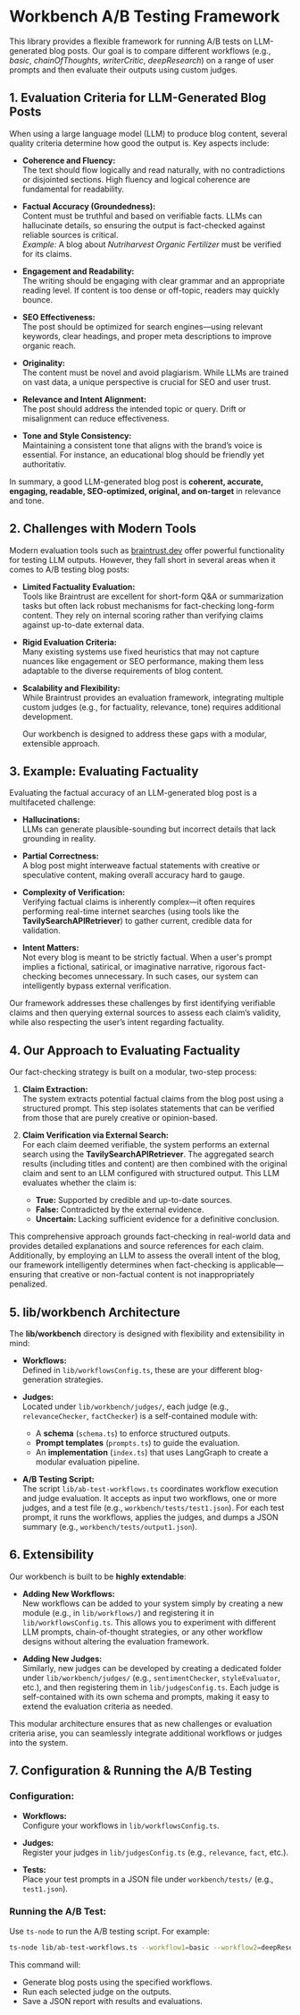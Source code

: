 # Workbench A/B Testing Framework

This library provides a flexible framework for running A/B tests on LLM-generated blog posts. Our goal is to compare different workflows (e.g., _basic_, _chainOfThoughts_, _writerCritic_, _deepResearch_) on a range of user prompts and then evaluate their outputs using custom judges.

## 1. Evaluation Criteria for LLM-Generated Blog Posts

When using a large language model (LLM) to produce blog content, several quality criteria determine how good the output is. Key aspects include:

- **Coherence and Fluency:**  
  The text should flow logically and read naturally, with no contradictions or disjointed sections. High fluency and logical coherence are fundamental for readability.

- **Factual Accuracy (Groundedness):**  
  Content must be truthful and based on verifiable facts. LLMs can hallucinate details, so ensuring the output is fact-checked against reliable sources is critical.  
  *Example:* A blog about _Nutriharvest Organic Fertilizer_ must be verified for its claims.

- **Engagement and Readability:**  
  The writing should be engaging with clear grammar and an appropriate reading level. If content is too dense or off-topic, readers may quickly bounce.

- **SEO Effectiveness:**  
  The post should be optimized for search engines—using relevant keywords, clear headings, and proper meta descriptions to improve organic reach.

- **Originality:**  
  The content must be novel and avoid plagiarism. While LLMs are trained on vast data, a unique perspective is crucial for SEO and user trust.

- **Relevance and Intent Alignment:**  
  The post should address the intended topic or query. Drift or misalignment can reduce effectiveness.

- **Tone and Style Consistency:**  
  Maintaining a consistent tone that aligns with the brand’s voice is essential. For instance, an educational blog should be friendly yet authoritativ.

In summary, a good LLM-generated blog post is **coherent, accurate, engaging, readable, SEO-optimized, original, and on-target** in relevance and tone.

## 2. Challenges with Modern Tools

Modern evaluation tools such as [braintrust.dev](https://www.braintrust.dev/) offer powerful functionality for testing LLM outputs. However, they fall short in several areas when it comes to A/B testing blog posts:

- **Limited Factuality Evaluation:**  
  Tools like Braintrust are excellent for short-form Q&A or summarization tasks but often lack robust mechanisms for fact-checking long-form content. They rely on internal scoring rather than verifying claims against up-to-date external data.

- **Rigid Evaluation Criteria:**  
  Many existing systems use fixed heuristics that may not capture nuances like engagement or SEO performance, making them less adaptable to the diverse requirements of blog content.

- **Scalability and Flexibility:**  
  While Braintrust provides an evaluation framework, integrating multiple custom judges (e.g., for factuality, relevance, tone) requires additional development. 
  
  Our workbench is designed to address these gaps with a modular, extensible approach.

## 3. Example: Evaluating Factuality

Evaluating the factual accuracy of an LLM-generated blog post is a multifaceted challenge:

- **Hallucinations:**  
  LLMs can generate plausible-sounding but incorrect details that lack grounding in reality.

- **Partial Correctness:**  
  A blog post might interweave factual statements with creative or speculative content, making overall accuracy hard to gauge.

- **Complexity of Verification:**  
  Verifying factual claims is inherently complex—it often requires performing real-time internet searches (using tools like the **TavilySearchAPIRetriever**) to gather current, credible data for validation.

- **Intent Matters:**  
  Not every blog is meant to be strictly factual. When a user's prompt implies a fictional, satirical, or imaginative narrative, rigorous fact-checking becomes unnecessary. In such cases, our system can intelligently bypass external verification.

Our framework addresses these challenges by first identifying verifiable claims and then querying external sources to assess each claim’s validity, while also respecting the user’s intent regarding factuality.

## 4. Our Approach to Evaluating Factuality

Our fact-checking strategy is built on a modular, two-step process:

1. **Claim Extraction:**  
   The system extracts potential factual claims from the blog post using a structured prompt. This step isolates statements that can be verified from those that are purely creative or opinion-based.

2. **Claim Verification via External Search:**  
   For each claim deemed verifiable, the system performs an external search using the **TavilySearchAPIRetriever**. The aggregated search results (including titles and content) are then combined with the original claim and sent to an LLM configured with structured output. This LLM evaluates whether the claim is:
   - **True:** Supported by credible and up-to-date sources.
   - **False:** Contradicted by the external evidence.
   - **Uncertain:** Lacking sufficient evidence for a definitive conclusion.

This comprehensive approach grounds fact-checking in real-world data and provides detailed explanations and source references for each claim. Additionally, by employing an LLM to assess the overall intent of the blog, our framework intelligently determines when fact-checking is applicable—ensuring that creative or non-factual content is not inappropriately penalized.

## 5. lib/workbench Architecture

The **lib/workbench** directory is designed with flexibility and extensibility in mind:

- **Workflows:**  
  Defined in `lib/workflowsConfig.ts`, these are your different blog-generation strategies.

- **Judges:**  
  Located under `lib/workbench/judges/`, each judge (e.g., `relevanceChecker`, `factChecker`) is a self-contained module with:
  - A **schema** (`schema.ts`) to enforce structured outputs.
  - **Prompt templates** (`prompts.ts`) to guide the evaluation.
  - An **implementation** (`index.ts`) that uses LangGraph to create a modular evaluation pipeline.

- **A/B Testing Script:**  
  The script `lib/ab-test-workflows.ts` coordinates workflow execution and judge evaluation. It accepts as input two workflows, one or more judges, and a test file (e.g., `workbench/tests/test1.json`). For each test prompt, it runs the workflows, applies the judges, and dumps a JSON summary (e.g., `workbench/tests/output1.json`).

## 6. Extensibility

Our workbench is built to be **highly extendable**:

- **Adding New Workflows:**  
  New workflows can be added to your system simply by creating a new module (e.g., in `lib/workflows/`) and registering it in `lib/workflowsConfig.ts`. This allows you to experiment with different LLM prompts, chain-of-thought strategies, or any other workflow designs without altering the evaluation framework.

- **Adding New Judges:**  
  Similarly, new judges can be developed by creating a dedicated folder under `lib/workbench/judges/` (e.g., `sentimentChecker`, `styleEvaluator`, etc.), and then registering them in `lib/judgesConfig.ts`. Each judge is self-contained with its own schema and prompts, making it easy to extend the evaluation criteria as needed.

This modular architecture ensures that as new challenges or evaluation criteria arise, you can seamlessly integrate additional workflows or judges into the system.

## 7. Configuration & Running the A/B Testing

### Configuration:
- **Workflows:**  
  Configure your workflows in `lib/workflowsConfig.ts`.

- **Judges:**  
  Register your judges in `lib/judgesConfig.ts` (e.g., `relevance`, `fact`, etc.).

- **Tests:**  
  Place your test prompts in a JSON file under `workbench/tests/` (e.g., `test1.json`).

### Running the A/B Test:
Use `ts-node` to run the A/B testing script. For example:
```bash
ts-node lib/ab-test-workflows.ts --workflow1=basic --workflow2=deepResearch --judges=relevance,fact --testFile=workbench/tests/test1.json --outputFile=workbench/tests/output1.json
```

This command will:

- Generate blog posts using the specified workflows.
- Run each selected judge on the outputs.
- Save a JSON report with results and evaluations.
